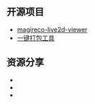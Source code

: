 
## 开源项目
* [magireco-live2d-viewer](https://github.com/nuke777/magireco-live2d-viewer)
* [一键打包工具](https://github.com/tw93/Pake)
## 资源分享
* [](https://www.byzhihuo.com/)
* [](https://dotgg.gg/)
* [](https://pornderful.ai/generator)